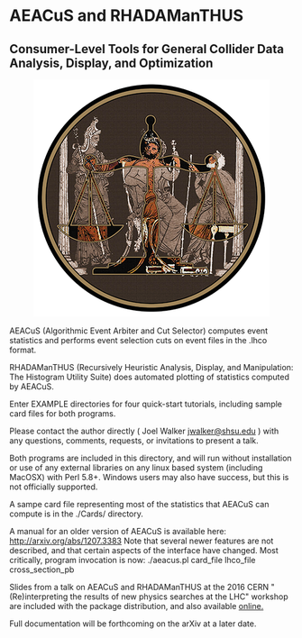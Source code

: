 # AEACuS and RHADAManTHUS
## Consumer-Level Tools for General Collider Data Analysis, Display, and Optimization
<p align="center"><img src="LOGO/Judges_420.png"/></p>

AEACuS (Algorithmic Event Arbiter and Cut Selector)
computes event statistics
and performs event selection cuts
on event files in the .lhco format.

RHADAManTHUS (Recursively Heuristic Analysis, Display,
and Manipulation: The Histogram Utility Suite)
does automated plotting
of statistics computed by AEACuS.

Enter EXAMPLE directories for
four quick-start tutorials, including
sample card files for both programs.

Please contact the author directly
( Joel Walker <jwalker@shsu.edu> )
with any questions, comments, requests,
or invitations to present a talk.

Both programs are included in this
directory, and will run without
installation or use of any external
libraries on any linux based system
(including MacOSX) with Perl 5.8+.
Windows users may also have success,
but this is not officially supported.

A sampe card file representing most
of the statistics that AEACuS can
compute is in the ./Cards/ directory.

A manual for an older version
of AEACuS is available here:
http://arxiv.org/abs/1207.3383
Note that several newer features are
not described, and that certain aspects
of the interface have changed.  Most
critically, program invocation is now:
./aeacus.pl card_file lhco_file cross_section_pb

Slides from a talk on AEACuS and RHADAManTHUS at the 2016 CERN
"(Re)interpreting the results of new physics searches at the LHC" workshop are
included with the package distribution, and also available
[online.](https://indico.cern.ch/event/571190/contributions/2377484/attachments/1387477/2112084/AEACuS_RHADAManTHUS_CERN.pdf)

Full documentation will
be forthcoming on the arXiv
at a later date.

